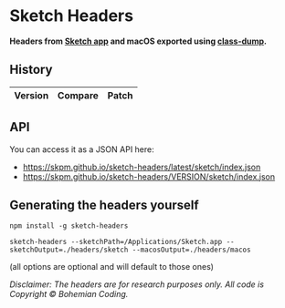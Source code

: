 # Sketch Headers

**Headers from [Sketch app](http://www.sketchapp.com) and macOS exported using [class-dump](http://stevenygard.com/projects/class-dump/).**

## History

| Version        | Compare           | Patch  |
| -------------- | ----------------- | ------ |

## API

You can access it as a JSON API here:

- https://skpm.github.io/sketch-headers/latest/sketch/index.json
- https://skpm.github.io/sketch-headers/VERSION/sketch/index.json

## Generating the headers yourself

```
npm install -g sketch-headers

sketch-headers --sketchPath=/Applications/Sketch.app --sketchOutput=./headers/sketch --macosOutput=./headers/macos
```

(all options are optional and will default to those ones)

*Disclaimer: The headers are for research purposes only. All code is Copyright © Bohemian Coding.*
